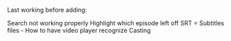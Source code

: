Last working before adding:

Search not working properly
Highlight which episode left off
SRT = Subtitles files - How to have video player recognize
Casting
